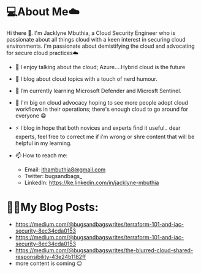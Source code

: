 # 💻About Me☁️

Hi there 👋. I'm Jacklyne Mbuthia, a Cloud Security Engineer who is passionate about all things cloud with a keen interest in securing cloud environments. i'm passionate about demistifying the cloud and advocating for secure cloud practices☁️

- 💬 I enjoy talking about the cloud; Azure....Hybrid cloud is the future
- 📝 I blog about cloud topics with a touch of nerd humour. 
- 🌱 I’m currently learning Microsoft Defender and Microsft Sentinel.
- 🤔 I'm big on cloud advocacy hoping to see more people adopt cloud workflows in their operations; there's enough cloud  to go around for everyone 😁
- ⚡ I blog in hope that both novices and experts find it useful.. dear experts, feel free to correct me if i'm wrong or shre content that will be helpful in my learning. 

- 📫 How to reach me:
  - Email: ithambuthia8@gmail.com
  - Twitter: bugsandbags_
  - LinkedIn: https://ke.linkedin.com/in/jacklyne-mbuthia
  
# ✍🏾My Blog Posts:
- https://medium.com/@bugsandbagswrites/terraform-101-and-iac-security-8ec34cda0153
- https://medium.com/@bugsandbagswrites/terraform-101-and-iac-security-8ec34cda0153
- https://medium.com/@bugsandbagswrites/the-blurred-cloud-shared-responsibility-43e24b1182ff
- more content is coming 😉
 
  



 


<!--







-->
